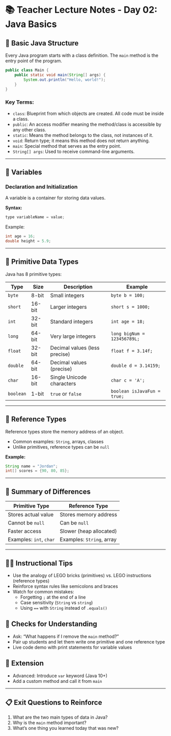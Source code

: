 # 📚 Teacher Lecture Notes - Day 02: Java Basics

## 🧱 Basic Java Structure

Every Java program starts with a class definition. The `main` method is the entry point of the program.

```java
public class Main {
    public static void main(String[] args) {
        System.out.println("Hello, world!");
    }
}
```

### Key Terms:
- `class`: Blueprint from which objects are created. All code must be inside a class.
- `public`: An access modifier meaning the method/class is accessible by any other class.
- `static`: Means the method belongs to the class, not instances of it.
- `void`: Return type; it means this method does not return anything.
- `main`: Special method that serves as the entry point.
- `String[] args`: Used to receive command-line arguments.

---

## 🔢 Variables

### Declaration and Initialization
A variable is a container for storing data values.

**Syntax:**
```java
type variableName = value;
```

Example:
```java
int age = 16;
double height = 5.9;
```

---

## 🧮 Primitive Data Types

Java has 8 primitive types:

| Type     | Size     | Description                 | Example        |
|----------|----------|-----------------------------|----------------|
| `byte`   | 8-bit    | Small integers               | `byte b = 100;`|
| `short`  | 16-bit   | Larger integers              | `short s = 1000;`|
| `int`    | 32-bit   | Standard integers            | `int age = 18;`|
| `long`   | 64-bit   | Very large integers          | `long bigNum = 123456789L;`|
| `float`  | 32-bit   | Decimal values (less precise)| `float f = 3.14f;`|
| `double` | 64-bit   | Decimal values (precise)     | `double d = 3.14159;`|
| `char`   | 16-bit   | Single Unicode characters    | `char c = 'A';`|
| `boolean`| 1-bit    | `true` or `false`            | `boolean isJavaFun = true;`|

---

## 🧾 Reference Types

Reference types store the memory address of an object.

- Common examples: `String`, arrays, classes
- Unlike primitives, reference types can be `null`

**Example:**
```java
String name = "Jordan";
int[] scores = {90, 80, 85};
```

---

## 🔁 Summary of Differences

| Primitive Type         | Reference Type            |
|------------------------|---------------------------|
| Stores actual value     | Stores memory address     |
| Cannot be `null`        | Can be `null`             |
| Faster access           | Slower (heap allocated)   |
| Examples: `int`, `char` | Examples: `String`, array |

---

## 👩‍🏫 Instructional Tips

- Use the analogy of LEGO bricks (primitives) vs. LEGO instructions (reference types)
- Reinforce syntax rules like semicolons and braces
- Watch for common mistakes:
  - Forgetting `;` at the end of a line
  - Case sensitivity (`String` vs `string`)
  - Using `==` with `String` instead of `.equals()`

## 📌 Checks for Understanding

- Ask: “What happens if I remove the `main` method?”
- Pair up students and let them write one primitive and one reference type
- Live code demo with print statements for variable values

## 🧠 Extension

- Advanced: Introduce `var` keyword (Java 10+)
- Add a custom method and call it from `main`

---

## 📋 Exit Questions to Reinforce

1. What are the two main types of data in Java?
2. Why is the `main` method important?
3. What’s one thing you learned today that was new?